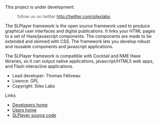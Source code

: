 This project is under development. 
> follow us on twitter http://twitter.com/silexlabs

The SLPlayer framework is the open source framework used to produce graphical user interfaces and digital publications. It links your HTML pages to a set of Haxe/javascript components. The components are made to be extended and skinned with CSS. The framework lets you develop robust and reusable components and javascript applications. 

The SLPlayer framework is compatible with Cocktail and NME Haxe libraries, so it can output native applications, javascript/HTML5 web apps, and Flash interactive applications.

<ul>
<li>Lead developer: Thomas Fétiveau</li>
<li>Lisence: GPL</li>
<li>Copyright: Silex Labs</li>
</ul>

Links

<ul>
<li><a href="http://www.silexlabs.org/groups/labs/slplayer-project/slplayer-developers/home/">Developers home</a></li>
<li><a href="http://www.silexlabs.org/groups/labs/slplayer-project/slplayer/home/">Users home</a></li>
<li><a href="https://github.com/silexlabs/SLPlayer">SLPlayer source code</a></li>
</ul>